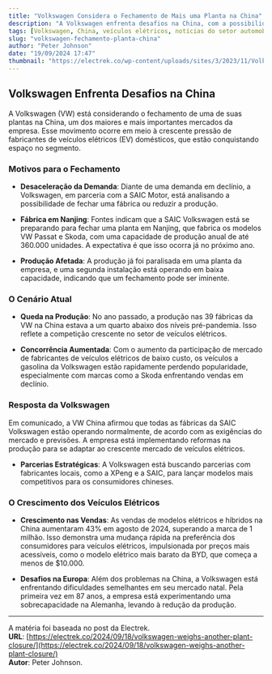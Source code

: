 ```yaml
---
title: "Volkswagen Considera o Fechamento de Mais uma Planta na China"
description: "A Volkswagen enfrenta desafios na China, com a possibilidade de fechar uma planta enquanto concorrentes de veículos elétricos dominam o mercado."
tags: [Volkswagen, China, veículos elétricos, notícias do setor automobilístico]
slug: "volkswagen-fechamento-planta-china"
author: "Peter Johnson"
date: "19/09/2024 17:47"
thumbnail: "https://electrek.co/wp-content/uploads/sites/3/2023/11/Volkswagen-ID.7-pre-orders-China.jpeg?quality=82&strip=all&w=1400"
---
```


## Volkswagen Enfrenta Desafios na China

A Volkswagen (VW) está considerando o fechamento de uma de suas plantas na China, um dos maiores e mais importantes mercados da empresa. Esse movimento ocorre em meio à crescente pressão de fabricantes de veículos elétricos (EV) domésticos, que estão conquistando espaço no segmento.

### Motivos para o Fechamento

- **Desaceleração da Demanda**: Diante de uma demanda em declínio, a Volkswagen, em parceria com a SAIC Motor, está analisando a possibilidade de fechar uma fábrica ou reduzir a produção.
  
- **Fábrica em Nanjing**: Fontes indicam que a SAIC Volkswagen está se preparando para fechar uma planta em Nanjing, que fabrica os modelos VW Passat e Skoda, com uma capacidade de produção anual de até 360.000 unidades. A expectativa é que isso ocorra já no próximo ano.
  
- **Produção Afetada**: A produção já foi paralisada em uma planta da empresa, e uma segunda instalação está operando em baixa capacidade, indicando que um fechamento pode ser iminente.

### O Cenário Atual

- **Queda na Produção**: No ano passado, a produção nas 39 fábricas da VW na China estava a um quarto abaixo dos níveis pré-pandemia. Isso reflete a competição crescente no setor de veículos elétricos.
  
- **Concorrência Aumentada**: Com o aumento da participação de mercado de fabricantes de veículos elétricos de baixo custo, os veículos a gasolina da Volkswagen estão rapidamente perdendo popularidade, especialmente com marcas como a Skoda enfrentando vendas em declínio.

### Resposta da Volkswagen

Em comunicado, a VW China afirmou que todas as fábricas da SAIC Volkswagen estão operando normalmente, de acordo com as exigências do mercado e previsões. A empresa está implementando reformas na produção para se adaptar ao crescente mercado de veículos elétricos.

- **Parcerias Estratégicas**: A Volkswagen está buscando parcerias com fabricantes locais, como a XPeng e a SAIC, para lançar modelos mais competitivos para os consumidores chineses.

### O Crescimento dos Veículos Elétricos

- **Crescimento nas Vendas**: As vendas de modelos elétricos e híbridos na China aumentaram 43% em agosto de 2024, superando a marca de 1 milhão. Isso demonstra uma mudança rápida na preferência dos consumidores para veículos elétricos, impulsionada por preços mais acessíveis, como o modelo elétrico mais barato da BYD, que começa a menos de $10.000.

- **Desafios na Europa**: Além dos problemas na China, a Volkswagen está enfrentando dificuldades semelhantes em seu mercado natal. Pela primeira vez em 87 anos, a empresa está experimentando uma sobrecapacidade na Alemanha, levando à redução da produção.

---

A matéria foi baseada no post da Electrek.  
**URL**: [https://electrek.co/2024/09/18/volkswagen-weighs-another-plant-closure/](https://electrek.co/2024/09/18/volkswagen-weighs-another-plant-closure/)  
**Autor**: Peter Johnson.